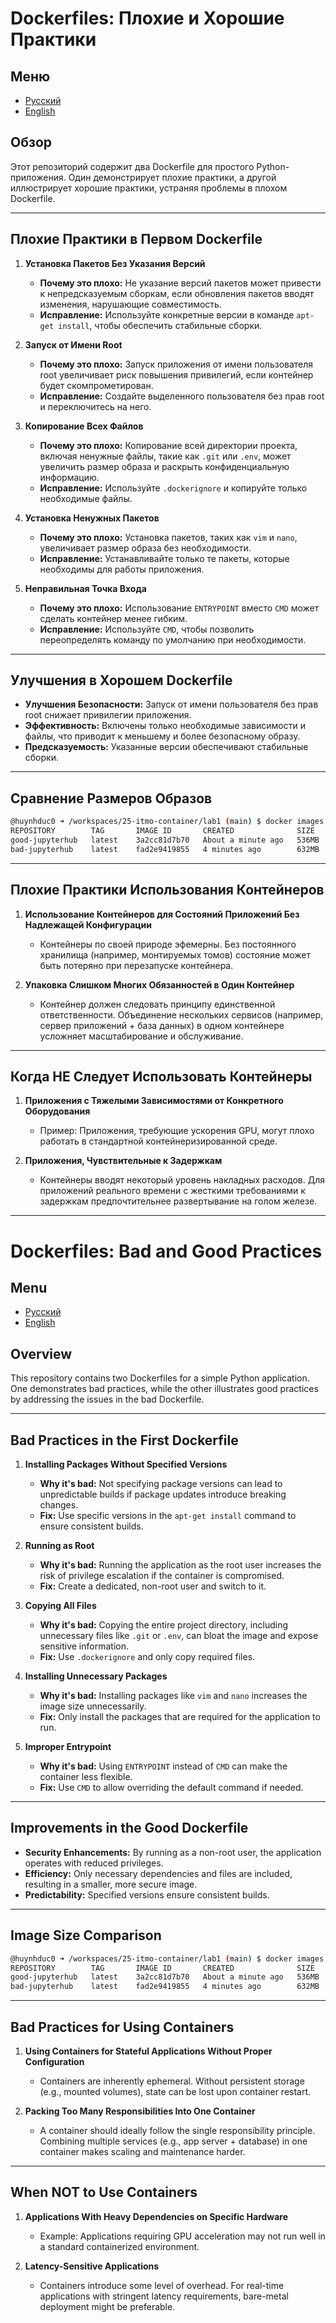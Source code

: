 # Dockerfiles: Плохие и Хорошие Практики

## Меню
- [Русский](#dockerfiles-плохие-и-хорошие-практики)
- [English](#dockerfiles-bad-and-good-practices)

## Обзор
Этот репозиторий содержит два Dockerfile для простого Python-приложения. Один демонстрирует плохие практики, а другой иллюстрирует хорошие практики, устраняя проблемы в плохом Dockerfile.

---

## Плохие Практики в Первом Dockerfile

1. **Установка Пакетов Без Указания Версий**
   - **Почему это плохо:** Не указание версий пакетов может привести к непредсказуемым сборкам, если обновления пакетов вводят изменения, нарушающие совместимость.
   - **Исправление:** Используйте конкретные версии в команде `apt-get install`, чтобы обеспечить стабильные сборки.

2. **Запуск от Имени Root**
   - **Почему это плохо:** Запуск приложения от имени пользователя root увеличивает риск повышения привилегий, если контейнер будет скомпрометирован.
   - **Исправление:** Создайте выделенного пользователя без прав root и переключитесь на него.

3. **Копирование Всех Файлов**
   - **Почему это плохо:** Копирование всей директории проекта, включая ненужные файлы, такие как `.git` или `.env`, может увеличить размер образа и раскрыть конфиденциальную информацию.
   - **Исправление:** Используйте `.dockerignore` и копируйте только необходимые файлы.

4. **Установка Ненужных Пакетов**
   - **Почему это плохо:** Установка пакетов, таких как `vim` и `nano`, увеличивает размер образа без необходимости.
   - **Исправление:** Устанавливайте только те пакеты, которые необходимы для работы приложения.

5. **Неправильная Точка Входа**
   - **Почему это плохо:** Использование `ENTRYPOINT` вместо `CMD` может сделать контейнер менее гибким.
   - **Исправление:** Используйте `CMD`, чтобы позволить переопределять команду по умолчанию при необходимости.

---

## Улучшения в Хорошем Dockerfile

- **Улучшения Безопасности:** Запуск от имени пользователя без прав root снижает привилегии приложения.
- **Эффективность:** Включены только необходимые зависимости и файлы, что приводит к меньшему и более безопасному образу.
- **Предсказуемость:** Указанные версии обеспечивают стабильные сборки.

---

## Сравнение Размеров Образов

```bash
@huynhduc0 ➜ /workspaces/25-itmo-container/lab1 (main) $ docker images
REPOSITORY        TAG       IMAGE ID       CREATED              SIZE
good-jupyterhub   latest    3a2cc81d7b70   About a minute ago   536MB
bad-jupyterhub    latest    fad2e9419855   4 minutes ago        632MB
```

---

## Плохие Практики Использования Контейнеров

1. **Использование Контейнеров для Состояний Приложений Без Надлежащей Конфигурации**
   - Контейнеры по своей природе эфемерны. Без постоянного хранилища (например, монтируемых томов) состояние может быть потеряно при перезапуске контейнера.

2. **Упаковка Слишком Многих Обязанностей в Один Контейнер**
   - Контейнер должен следовать принципу единственной ответственности. Объединение нескольких сервисов (например, сервер приложений + база данных) в одном контейнере усложняет масштабирование и обслуживание.

---

## Когда НЕ Следует Использовать Контейнеры

1. **Приложения с Тяжелыми Зависимостями от Конкретного Оборудования**
   - Пример: Приложения, требующие ускорения GPU, могут плохо работать в стандартной контейнеризированной среде.

2. **Приложения, Чувствительные к Задержкам**
   - Контейнеры вводят некоторый уровень накладных расходов. Для приложений реального времени с жесткими требованиями к задержкам предпочтительнее развертывание на голом железе.

---

# Dockerfiles: Bad and Good Practices

## Menu
- [Русский](#dockerfiles-плохие-и-хорошие-практики)
- [English](#dockerfiles-bad-and-good-practices)

## Overview
This repository contains two Dockerfiles for a simple Python application. One demonstrates bad practices, while the other illustrates good practices by addressing the issues in the bad Dockerfile.

---

## Bad Practices in the First Dockerfile

1. **Installing Packages Without Specified Versions**
   - **Why it's bad:** Not specifying package versions can lead to unpredictable builds if package updates introduce breaking changes.
   - **Fix:** Use specific versions in the `apt-get install` command to ensure consistent builds.

2. **Running as Root**
   - **Why it's bad:** Running the application as the root user increases the risk of privilege escalation if the container is compromised.
   - **Fix:** Create a dedicated, non-root user and switch to it.

3. **Copying All Files**
   - **Why it's bad:** Copying the entire project directory, including unnecessary files like `.git` or `.env`, can bloat the image and expose sensitive information.
   - **Fix:** Use `.dockerignore` and only copy required files.

4. **Installing Unnecessary Packages**
   - **Why it's bad:** Installing packages like `vim` and `nano` increases the image size unnecessarily.
   - **Fix:** Only install the packages that are required for the application to run.

5. **Improper Entrypoint**
   - **Why it's bad:** Using `ENTRYPOINT` instead of `CMD` can make the container less flexible.
   - **Fix:** Use `CMD` to allow overriding the default command if needed.

---

## Improvements in the Good Dockerfile

- **Security Enhancements:** By running as a non-root user, the application operates with reduced privileges.
- **Efficiency:** Only necessary dependencies and files are included, resulting in a smaller, more secure image.
- **Predictability:** Specified versions ensure consistent builds.

---

## Image Size Comparison

```bash
@huynhduc0 ➜ /workspaces/25-itmo-container/lab1 (main) $ docker images
REPOSITORY        TAG       IMAGE ID       CREATED              SIZE
good-jupyterhub   latest    3a2cc81d7b70   About a minute ago   536MB
bad-jupyterhub    latest    fad2e9419855   4 minutes ago        632MB
```

---

## Bad Practices for Using Containers

1. **Using Containers for Stateful Applications Without Proper Configuration**
   - Containers are inherently ephemeral. Without persistent storage (e.g., mounted volumes), state can be lost upon container restart.

2. **Packing Too Many Responsibilities Into One Container**
   - A container should ideally follow the single responsibility principle. Combining multiple services (e.g., app server + database) in one container makes scaling and maintenance harder.

---

## When NOT to Use Containers

1. **Applications With Heavy Dependencies on Specific Hardware**
   - Example: Applications requiring GPU acceleration may not run well in a standard containerized environment.

2. **Latency-Sensitive Applications**
   - Containers introduce some level of overhead. For real-time applications with stringent latency requirements, bare-metal deployment might be preferable.
